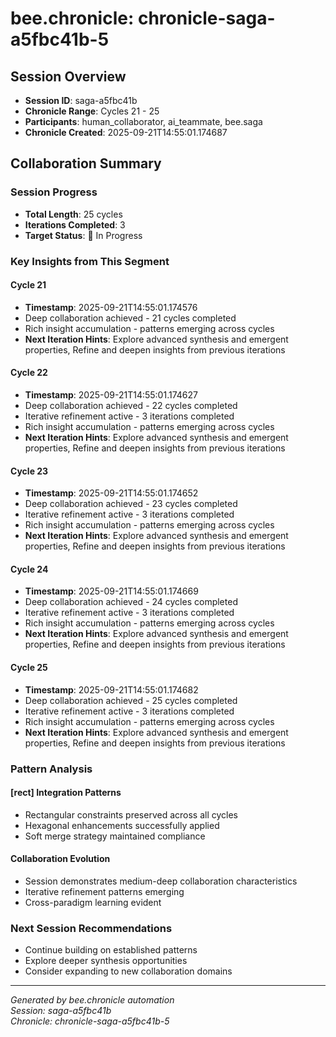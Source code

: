 # bee.chronicle: chronicle-saga-a5fbc41b-5

## Session Overview
- **Session ID**: saga-a5fbc41b
- **Chronicle Range**: Cycles 21 - 25
- **Participants**: human_collaborator, ai_teammate, bee.saga
- **Chronicle Created**: 2025-09-21T14:55:01.174687

## Collaboration Summary

### Session Progress
- **Total Length**: 25 cycles
- **Iterations Completed**: 3
- **Target Status**: 🔄 In Progress

### Key Insights from This Segment

#### Cycle 21
- **Timestamp**: 2025-09-21T14:55:01.174576
- Deep collaboration achieved - 21 cycles completed
- Rich insight accumulation - patterns emerging across cycles
- **Next Iteration Hints**: Explore advanced synthesis and emergent properties, Refine and deepen insights from previous iterations

#### Cycle 22
- **Timestamp**: 2025-09-21T14:55:01.174627
- Deep collaboration achieved - 22 cycles completed
- Iterative refinement active - 3 iterations completed
- Rich insight accumulation - patterns emerging across cycles
- **Next Iteration Hints**: Explore advanced synthesis and emergent properties, Refine and deepen insights from previous iterations

#### Cycle 23
- **Timestamp**: 2025-09-21T14:55:01.174652
- Deep collaboration achieved - 23 cycles completed
- Iterative refinement active - 3 iterations completed
- Rich insight accumulation - patterns emerging across cycles
- **Next Iteration Hints**: Explore advanced synthesis and emergent properties, Refine and deepen insights from previous iterations

#### Cycle 24
- **Timestamp**: 2025-09-21T14:55:01.174669
- Deep collaboration achieved - 24 cycles completed
- Iterative refinement active - 3 iterations completed
- Rich insight accumulation - patterns emerging across cycles
- **Next Iteration Hints**: Explore advanced synthesis and emergent properties, Refine and deepen insights from previous iterations

#### Cycle 25
- **Timestamp**: 2025-09-21T14:55:01.174682
- Deep collaboration achieved - 25 cycles completed
- Iterative refinement active - 3 iterations completed
- Rich insight accumulation - patterns emerging across cycles
- **Next Iteration Hints**: Explore advanced synthesis and emergent properties, Refine and deepen insights from previous iterations


### Pattern Analysis

#### [rect<hexa>] Integration Patterns
- Rectangular constraints preserved across all cycles
- Hexagonal enhancements successfully applied
- Soft merge strategy maintained compliance

#### Collaboration Evolution
- Session demonstrates medium-deep collaboration characteristics
- Iterative refinement patterns emerging
- Cross-paradigm learning evident

### Next Session Recommendations
- Continue building on established patterns
- Explore deeper synthesis opportunities
- Consider expanding to new collaboration domains

---
*Generated by bee.chronicle automation*  
*Session: saga-a5fbc41b*  
*Chronicle: chronicle-saga-a5fbc41b-5*
